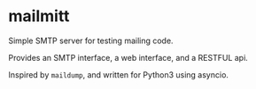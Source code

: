 # mailmitt
Simple SMTP server for testing mailing code.

Provides an SMTP interface, a web interface, and a RESTFUL api.

Inspired by `maildump`, and written for Python3 using asyncio.